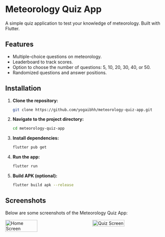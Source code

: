 # Meteorology Quiz App

A simple quiz application to test your knowledge of meteorology. Built with Flutter.

## Features

- Multiple-choice questions on meteorology.
- Leaderboard to track scores.
- Option to choose the number of questions: 5, 10, 20, 30, 40, or 50.
- Randomized questions and answer positions.

## Installation

1. **Clone the repository:**

   ```bash
   git clone https://github.com/yogaibhh/meteorology-quiz-app.git
   ```

2. **Navigate to the project directory:**

   ```bash
   cd meteorology-quiz-app
   ```

3. **Install dependencies:**

   ```bash
   flutter pub get
   ```

4. **Run the app:**

   ```bash
   flutter run
   ```

5. **Build APK (optional):**

   ```bash
   flutter build apk --release
   ```

## Screenshots

Below are some screenshots of the Meteorology Quiz App:

<div style="display: flex; justify-content: space-between;">
  <img src="https://github.com/user-attachments/assets/345cc017-0193-4005-9182-f6e89b2557b1" alt="Home Screen" style="width: 45%;"/>
  <img src="https://github.com/user-attachments/assets/cd0862a6-b7ca-4819-91d4-3d61c5297896" alt="Quiz Screen" style="width: 45%;"/>
</div>

